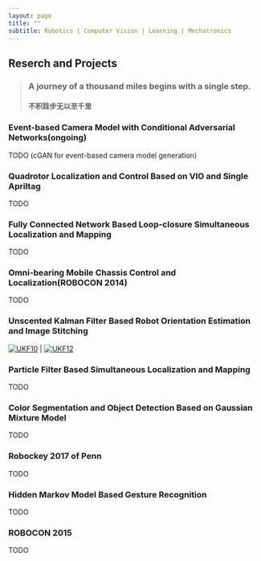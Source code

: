 ```yaml
---
layout: page
title: ""
subtitle: Robotics | Computer Vision | Learning | Mechatronics
---
```

## Reserch and Projects
> ### A journey of a thousand miles begins with a single step. 
> #### 不积跬步无以至千里

### Event-based Camera Model with Conditional Adversarial Networks(ongoing)
TODO (cGAN for event-based camera model generation)

### Quadrotor Localization and Control Based on VIO and Single Apriltag
TODO

### Fully Connected Network Based Loop-closure Simultaneous Localization and Mapping
TODO

### Omni-bearing Mobile Chassis Control and Localization(ROBOCON 2014)
TODO

### Unscented Kalman Filter Based Robot Orientation Estimation and Image Stitching
[![UKF10](http://img.youtube.com/vi/YZcB-QJcKUk/0.jpg)](http://www.youtube.com/watch?v=YZcB-QJcKUk "UKF10")
 | [![UKF12](http://img.youtube.com/vi/5h3WvN3YURc/0.jpg)](http://www.youtube.com/watch?v=5h3WvN3YURc "UKF12")

### Particle Filter Based Simultaneous Localization and Mapping
TODO

### Color Segmentation and Object Detection Based on Gaussian Mixture Model
TODO

### Robockey 2017 of Penn
TODO

### Hidden Markov Model Based Gesture Recognition
TODO



### ROBOCON 2015
TODO
